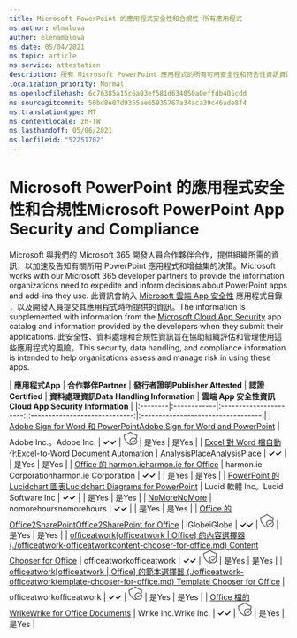 ```yaml
---
title: Microsoft PowerPoint 的應用程式安全性和合規性-所有應用程式
ms.author: elmalova
author: elenamalova
ms.date: 05/04/2021
ms.topic: article
ms.service: attestation
description: 所有 Microsoft PowerPoint 應用程式的所有可用安全性和符合性資訊資訊。
localization_priority: Normal
ms.openlocfilehash: 6c76385a15c6a03ef581d634050a0effdb405cdd
ms.sourcegitcommit: 50bd8e07d9355ae65935767a34aca39c46ade8f4
ms.translationtype: MT
ms.contentlocale: zh-TW
ms.lasthandoff: 05/06/2021
ms.locfileid: "52251702"
---
```

# <a name="microsoft-powerpoint-app-security-and-compliance"></a><span data-ttu-id="cf93c-103">Microsoft PowerPoint 的應用程式安全性和合規性</span><span class="sxs-lookup"><span data-stu-id="cf93c-103">Microsoft PowerPoint App Security and Compliance</span></span>

<span data-ttu-id="cf93c-104">Microsoft 與我們的 Microsoft 365 開發人員合作夥伴合作，提供組織所需的資訊，以加速及告知有關所用 PowerPoint 應用程式和增益集的決策。</span><span class="sxs-lookup"><span data-stu-id="cf93c-104">Microsoft works with our Microsoft 365 developer partners to provide the information organizations need to expedite and inform decisions about PowerPoint apps and add-ins they use.</span></span> <span data-ttu-id="cf93c-105">此資訊會納入 [Microsoft 雲端 App 安全性](https://www.microsoft.com/en-us/enterprise-mobility-security/cloud-app-security) 應用程式目錄 ，以及開發人員提交其應用程式時所提供的資訊。</span><span class="sxs-lookup"><span data-stu-id="cf93c-105">The information is supplemented with information from the [Microsoft Cloud App Security](https://www.microsoft.com/en-us/enterprise-mobility-security/cloud-app-security) app catalog and information provided by the developers when they submit their applications.</span></span> <span data-ttu-id="cf93c-106">此安全性、資料處理和合規性資訊旨在協助組織評估和管理使用這些應用程式的風險。</span><span class="sxs-lookup"><span data-stu-id="cf93c-106">This security, data handling, and compliance information is intended to help organizations assess and manage risk in using these apps.</span></span>

| <span data-ttu-id="cf93c-107">**應用程式**</span><span class="sxs-lookup"><span data-stu-id="cf93c-107">**App**</span></span> | <span data-ttu-id="cf93c-108">**合作夥伴**</span><span class="sxs-lookup"><span data-stu-id="cf93c-108">**Partner**</span></span> | <span data-ttu-id="cf93c-109">**發行者證明**</span><span class="sxs-lookup"><span data-stu-id="cf93c-109">**Publisher Attested**</span></span> | <span data-ttu-id="cf93c-110">**認證**</span><span class="sxs-lookup"><span data-stu-id="cf93c-110">**Certified**</span></span> | <span data-ttu-id="cf93c-111">**資料處理資訊**</span><span class="sxs-lookup"><span data-stu-id="cf93c-111">**Data Handling Information**</span></span> | <span data-ttu-id="cf93c-112">**雲端 App 安全性資訊**</span><span class="sxs-lookup"><span data-stu-id="cf93c-112">**Cloud App Security Information**</span></span> |
|:--------|:------------|:----------------------:|:-----------------------------:|:----------------------------------:|
| [<span data-ttu-id="cf93c-113">Adobe Sign for Word 和 PowerPoint</span><span class="sxs-lookup"><span data-stu-id="cf93c-113">Adobe Sign for Word and PowerPoint</span></span>](./adobe-inc-sign-for-word-and-powerpoint.md) | <span data-ttu-id="cf93c-114">Adobe Inc.。</span><span class="sxs-lookup"><span data-stu-id="cf93c-114">Adobe Inc.</span></span> | <span data-ttu-id="cf93c-115">**✓**</span><span class="sxs-lookup"><span data-stu-id="cf93c-115">**✓**</span></span> | <img alt="Certified application badge" src="../media/certified-badge.png" height="25" width="25" /> | <span data-ttu-id="cf93c-116">是</span><span class="sxs-lookup"><span data-stu-id="cf93c-116">Yes</span></span> | <span data-ttu-id="cf93c-117">是</span><span class="sxs-lookup"><span data-stu-id="cf93c-117">Yes</span></span> |
| [<span data-ttu-id="cf93c-118">Excel 對 Word 檔自動化</span><span class="sxs-lookup"><span data-stu-id="cf93c-118">Excel-to-Word Document Automation</span></span>](./analysisplace-excel-to-word-document-automation.md) | <span data-ttu-id="cf93c-119">AnalysisPlace</span><span class="sxs-lookup"><span data-stu-id="cf93c-119">AnalysisPlace</span></span> | <span data-ttu-id="cf93c-120">**✓**</span><span class="sxs-lookup"><span data-stu-id="cf93c-120">**✓**</span></span> |  | <span data-ttu-id="cf93c-121">是</span><span class="sxs-lookup"><span data-stu-id="cf93c-121">Yes</span></span> | <span data-ttu-id="cf93c-122">是</span><span class="sxs-lookup"><span data-stu-id="cf93c-122">Yes</span></span> |
| [<span data-ttu-id="cf93c-123">Office 的 harmon.ie</span><span class="sxs-lookup"><span data-stu-id="cf93c-123">harmon.ie for Office</span></span>](./harmonie-corporation-for-office.md) | <span data-ttu-id="cf93c-124">harmon.ie Corporation</span><span class="sxs-lookup"><span data-stu-id="cf93c-124">harmon.ie Corporation</span></span> | <span data-ttu-id="cf93c-125">**✓**</span><span class="sxs-lookup"><span data-stu-id="cf93c-125">**✓**</span></span> |  | <span data-ttu-id="cf93c-126">是</span><span class="sxs-lookup"><span data-stu-id="cf93c-126">Yes</span></span> | <span data-ttu-id="cf93c-127">是</span><span class="sxs-lookup"><span data-stu-id="cf93c-127">Yes</span></span> |
| [<span data-ttu-id="cf93c-128">PowerPoint 的 Lucidchart 圖表</span><span class="sxs-lookup"><span data-stu-id="cf93c-128">Lucidchart Diagrams for PowerPoint</span></span>](./lucid-software-inc-lucidchart-diagrams-for-powerpoint.md) | <span data-ttu-id="cf93c-129">Lucid 軟體 Inc。</span><span class="sxs-lookup"><span data-stu-id="cf93c-129">Lucid Software Inc</span></span> | <span data-ttu-id="cf93c-130">**✓**</span><span class="sxs-lookup"><span data-stu-id="cf93c-130">**✓**</span></span> |  | <span data-ttu-id="cf93c-131">是</span><span class="sxs-lookup"><span data-stu-id="cf93c-131">Yes</span></span> | <span data-ttu-id="cf93c-132">是</span><span class="sxs-lookup"><span data-stu-id="cf93c-132">Yes</span></span> |
| [<span data-ttu-id="cf93c-133">NoMore</span><span class="sxs-lookup"><span data-stu-id="cf93c-133">NoMore</span></span>](./nomorehours-nomore.md) | <span data-ttu-id="cf93c-134">nomorehours</span><span class="sxs-lookup"><span data-stu-id="cf93c-134">nomorehours</span></span> | <span data-ttu-id="cf93c-135">**✓**</span><span class="sxs-lookup"><span data-stu-id="cf93c-135">**✓**</span></span> |  | <span data-ttu-id="cf93c-136">是</span><span class="sxs-lookup"><span data-stu-id="cf93c-136">Yes</span></span> | <span data-ttu-id="cf93c-137">是</span><span class="sxs-lookup"><span data-stu-id="cf93c-137">Yes</span></span> |
| [<span data-ttu-id="cf93c-138">Office 的 Office2SharePoint</span><span class="sxs-lookup"><span data-stu-id="cf93c-138">Office2SharePoint for Office</span></span>](./iglobe-office2sharepoint-for-office.md) | <span data-ttu-id="cf93c-139">iGlobe</span><span class="sxs-lookup"><span data-stu-id="cf93c-139">iGlobe</span></span> | <span data-ttu-id="cf93c-140">**✓**</span><span class="sxs-lookup"><span data-stu-id="cf93c-140">**✓**</span></span> | <img alt="Certified application badge" src="../media/certified-badge.png" height="25" width="25" /> | <span data-ttu-id="cf93c-141">是</span><span class="sxs-lookup"><span data-stu-id="cf93c-141">Yes</span></span> | <span data-ttu-id="cf93c-142">是</span><span class="sxs-lookup"><span data-stu-id="cf93c-142">Yes</span></span> |
| <span data-ttu-id="cf93c-143">[officeatwork</span><span class="sxs-lookup"><span data-stu-id="cf93c-143">[officeatwork</span></span> | <span data-ttu-id="cf93c-144">Office] 的內容選擇器 (./officeatwork-officeatworkcontent-chooser-for-office.md) </span><span class="sxs-lookup"><span data-stu-id="cf93c-144">Content Chooser for Office](./officeatwork-officeatworkcontent-chooser-for-office.md)</span></span> | <span data-ttu-id="cf93c-145">officeatwork</span><span class="sxs-lookup"><span data-stu-id="cf93c-145">officeatwork</span></span> | <span data-ttu-id="cf93c-146">**✓**</span><span class="sxs-lookup"><span data-stu-id="cf93c-146">**✓**</span></span> | <img alt="Certified application badge" src="../media/certified-badge.png" height="25" width="25" /> | <span data-ttu-id="cf93c-147">是</span><span class="sxs-lookup"><span data-stu-id="cf93c-147">Yes</span></span> | <span data-ttu-id="cf93c-148">是</span><span class="sxs-lookup"><span data-stu-id="cf93c-148">Yes</span></span> |
| <span data-ttu-id="cf93c-149">[officeatwork</span><span class="sxs-lookup"><span data-stu-id="cf93c-149">[officeatwork</span></span> | <span data-ttu-id="cf93c-150">Office] 的範本選擇器 (./officeatwork-officeatworktemplate-chooser-for-office.md) </span><span class="sxs-lookup"><span data-stu-id="cf93c-150">Template Chooser for Office](./officeatwork-officeatworktemplate-chooser-for-office.md)</span></span> | <span data-ttu-id="cf93c-151">officeatwork</span><span class="sxs-lookup"><span data-stu-id="cf93c-151">officeatwork</span></span> | <span data-ttu-id="cf93c-152">**✓**</span><span class="sxs-lookup"><span data-stu-id="cf93c-152">**✓**</span></span> | <img alt="Certified application badge" src="../media/certified-badge.png" height="25" width="25" /> | <span data-ttu-id="cf93c-153">是</span><span class="sxs-lookup"><span data-stu-id="cf93c-153">Yes</span></span> | <span data-ttu-id="cf93c-154">是</span><span class="sxs-lookup"><span data-stu-id="cf93c-154">Yes</span></span> |
| [<span data-ttu-id="cf93c-155">Office 檔的 Wrike</span><span class="sxs-lookup"><span data-stu-id="cf93c-155">Wrike for Office Documents</span></span>](./wrike-inc-for-office-documents.md) | <span data-ttu-id="cf93c-156">Wrike Inc.</span><span class="sxs-lookup"><span data-stu-id="cf93c-156">Wrike Inc.</span></span> | <span data-ttu-id="cf93c-157">**✓**</span><span class="sxs-lookup"><span data-stu-id="cf93c-157">**✓**</span></span> | <img alt="Certified application badge" src="../media/certified-badge.png" height="25" width="25" /> | <span data-ttu-id="cf93c-158">是</span><span class="sxs-lookup"><span data-stu-id="cf93c-158">Yes</span></span> | <span data-ttu-id="cf93c-159">是</span><span class="sxs-lookup"><span data-stu-id="cf93c-159">Yes</span></span> |
